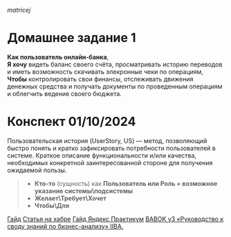 *matricej*

# Домашнее задание 1 

**Как пользователь онлайн-банка**, \
**Я хочу** видеть баланс своего счёта, просматривать историю переводов и иметь возможность скачивать элекронные чеки по операциям, \
**Чтобы** контролировать свои финансы, отслеживать движения денежных средства и получать документы по проведенным операциям и облегчить ведение своего бюджета. 



# Конспект 01/10/2024

Пользовательская история (UserStory, US) — метод, позволяющий быстро понять и кратко зафиксировать потребности пользователей в системе. Краткое описание функциональности и/или качества, необходимых конкретной заинтересованной стороне для получения ожидаемой пользы.

> - **Кто-то** (сущность) как **Пользователь или Роль + возможное указание системы\подсистемы**
> - **Желает\Требует\Хочет** 
> - **Чтобы\Для**

[Гайд](https://habr.com/ru/articles/577420/)
[Статья на хабре](https://habr.com/ru/companies/X5Tech/articles/723742/)
[Гайд Яндекс Практикум](https://practicum.yandex.ru/blog/chto-takoe-user-story-i-kak-napisat/)
[BABOK v3 «Руководство к своду знаний по бизнес-анализу» IIBA.](https://www.iiba.org/career-resources/a-business-analysis-professionals-foundation-for-success/babok/)
